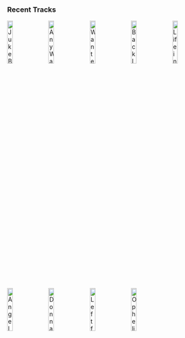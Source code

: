 ### Recent Tracks
[<img src='https://lastfm.freetls.fastly.net/i/u/300x300/06434626c857458b85737125b8d79067.png' width='16%' height='16%' alt='Juke Box Hero'>](https://www.last.fm/music/foreigner/_/juke%2bbox%2bhero)&nbsp;&nbsp;&nbsp;&nbsp;[<img src='https://lastfm.freetls.fastly.net/i/u/300x300/380e4158c597467fc651af79f44c7d78.png' width='16%' height='16%' alt='Any Way You Want It'>](https://www.last.fm/music/journey/_/any%2bway%2byou%2bwant%2bit)&nbsp;&nbsp;&nbsp;&nbsp;[<img src='https://lastfm.freetls.fastly.net/i/u/300x300/e31015a075dcfb729c65c9abf2ee16fe.png' width='16%' height='16%' alt='Wanted Dead or Alive'>](https://www.last.fm/music/bon%2bjovi/_/wanted%2bdead%2bor%2balive)&nbsp;&nbsp;&nbsp;&nbsp;[<img src='https://lastfm.freetls.fastly.net/i/u/300x300/f8fea5514185d809e9bb291df92c52ac.png' width='16%' height='16%' alt='Back In The Summer'>](https://www.last.fm/music/max%2bfrost/_/back%2bin%2bthe%2bsummer)&nbsp;&nbsp;&nbsp;&nbsp;[<img src='https://lastfm.freetls.fastly.net/i/u/300x300/bfa702d934b07342170de1704c72ec65.png' width='16%' height='16%' alt='Life in the City'>](https://www.last.fm/music/the%2blumineers/_/life%2bin%2bthe%2bcity)&nbsp;&nbsp;&nbsp;&nbsp;<br>[<img src='https://lastfm.freetls.fastly.net/i/u/300x300/e436810c8dc8d733b9ab5c0c1f071b5b.png' width='16%' height='16%' alt='Angela (Single Version)'>](https://www.last.fm/music/the%2blumineers/_/angela%2b%2528single%2bversion%2529)&nbsp;&nbsp;&nbsp;&nbsp;[<img src='https://lastfm.freetls.fastly.net/i/u/300x300/c526d3f3a95fc7595a680e9352a3c1d5.png' width='16%' height='16%' alt='Donna'>](https://www.last.fm/music/the%2blumineers/_/donna)&nbsp;&nbsp;&nbsp;&nbsp;[<img src='https://lastfm.freetls.fastly.net/i/u/300x300/bfa702d934b07342170de1704c72ec65.png' width='16%' height='16%' alt='Left for Denver'>](https://www.last.fm/music/the%2blumineers/_/left%2bfor%2bdenver)&nbsp;&nbsp;&nbsp;&nbsp;[<img src='https://lastfm.freetls.fastly.net/i/u/300x300/ea77f864eff0a4283fa30b8edade7ddb.png' width='16%' height='16%' alt='Ophelia'>](https://www.last.fm/music/the%2blumineers/_/ophelia)&nbsp;&nbsp;&nbsp;&nbsp;
